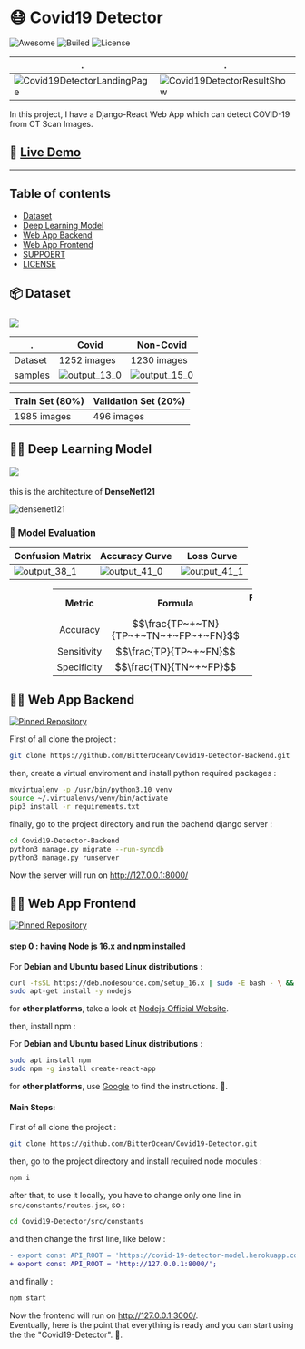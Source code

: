 # :mask: **Covid19 Detector**
![Awesome](https://img.shields.io/badge/.-Awesome-%23FC60A8?style=for-the-badge&logo=awesomelists)
![Builed](https://img.shields.io/azure-devops/build/totodem/8cf3ec0e-d0c2-4fcd-8206-ad204f254a96/2?style=for-the-badge)
![License](https://img.shields.io/packagist/l/doctrine/orm?style=for-the-badge)

| . | . |
| - | - |
| ![Covid19DetectorLandingPage](https://user-images.githubusercontent.com/60509979/194156486-b84abf8b-5c78-427d-94bf-1bb696f2f386.png) | ![Covid19DetectorResultShow](https://user-images.githubusercontent.com/60509979/194156563-14d3a535-28ed-450c-9e71-f01e70cf020b.png) |


In this project, I have a Django-React Web App which can detect COVID-19 from CT Scan Images.

## :movie_camera: **<a href="https://bitterocean.github.io/Covid19-Detector/">Live Demo</a>**

---
## **Table of contents**
- [Dataset](#package-dataset)
- [Deep Learning Model](#mechanical_armrobot-deep-learning-model)
- [Web App Backend](#woman_technologist-web-app-backend)
- [Web App Frontend](#woman_technologist-web-app-frontend)
- [SUPPOERT](#email-suppoert)
- [LICENSE](#copyright-license)
 
 
## :package: **Dataset**

### <a href="https://www.kaggle.com/plameneduardo/sarscov2-ctscan-dataset?select=non-COVID"><img src="https://img.shields.io/badge/Dataset-SarsCov2--CT--Scan-%2320BEFF?style=for-the-badge&logo=kaggle" /></a>

| .        | Covid | Non-Covid |
| -------- | ----- | --------- |
| Dataset  | 1252 images  | 1230 images     | 
| samples  | ![output_13_0](https://user-images.githubusercontent.com/60509979/194172008-5a47b2e0-ea28-4ed3-b57a-04b6fd13da42.png) | ![output_15_0](https://user-images.githubusercontent.com/60509979/194172054-f895c818-b0f5-43c5-a1c5-df5e3f6d2083.png) |


| Train Set (80%) | Validation Set (20%) |
| - | - |
| 1985 images | 496 images |

 
## :mechanical_arm::robot: **Deep Learning Model**

#### <a href="https://colab.research.google.com/drive/1e2Tq9ymAPo9kcQfRv-htGgw3eWNaE_zd?usp=sharing" target="_blank"> <img src="https://img.shields.io/badge/Google%20Colab-Source%20Code-%23F9AB00?style=for-the-badge&logo=googlecolab" /> </a>

this is the architecture of **DenseNet121**

![densenet121](https://user-images.githubusercontent.com/60509979/197634917-e845bca3-510d-4acc-803f-ed0698a693bc.png)


### :monocle_face: **Model Evaluation**

| Confusion Matrix | Accuracy Curve | Loss Curve |
| - | - | - |
| ![output_38_1](https://user-images.githubusercontent.com/60509979/194162941-063b2ad8-6429-4a02-9642-1eebb3563f6a.png) | ![output_41_0](https://user-images.githubusercontent.com/60509979/194163462-420dccb4-22c8-43d8-afc7-ac15a729dc9a.png) | ![output_41_1](https://user-images.githubusercontent.com/60509979/194163499-68dc85d0-08fb-4629-8d14-32910ff3e86c.png) |

<div align="center">
 <table style="width:70%;font-size:12pt;">
     <th style="text-align:center;">Metric</th>
     <th style="text-align:center;">Formula</th>
     <th style="text-align:center;">Proposed Model</th>
     <tr>
         <td style="text-align:center;">Accuracy</td>
         <td style="text-align:center;font-size:13pt;">$$\frac{TP~+~TN}{TP~+~TN~+~FP~+~FN}$$</td>
         <td style="text-align:center;">94.36%</td>
     </tr>
     <tr>
         <td style="text-align:center;">Sensitivity</td>
         <td style="text-align:center;font-size:13pt;">$$\frac{TP}{TP~+~FN}$$</td>
         <td style="text-align:center;">93.49%</td>
     </tr>
     <tr>
         <td style="text-align:center;">Specificity</td>
         <td style="text-align:center;font-size:13pt;">$$\frac{TN}{TN~+~FP}$$</td>
         <td style="text-align:center;">95.23%</td>
     </tr>
 </table>
</div>

## :woman_technologist: **Web App Backend**


[![Pinned Repository](https://github-readme-stats.vercel.app/api/pin/?username=BitterOcean&repo=Covid19-Detector-Backend)](https://github.com/BitterOcean/Covid19-Detector-Backend)


First of all clone the project :

```bash
git clone https://github.com/BitterOcean/Covid19-Detector-Backend.git
```

then, create a virtual enviroment and install python required packages :

```bash
mkvirtualenv -p /usr/bin/python3.10 venv
source ~/.virtualenvs/venv/bin/activate
pip3 install -r requirements.txt
```

finally, go to the project directory and run the bachend django server :

```bash
cd Covid19-Detector-Backend
python3 manage.py migrate --run-syncdb
python3 manage.py runserver
```

Now the server will run on <a href="http://127.0.0.1:8000/">http://127.0.0.1:8000/</a>



## :woman_technologist: **Web App Frontend**

[![Pinned Repository](https://github-readme-stats.vercel.app/api/pin/?username=BitterOcean&repo=Covid19-Detector)](https://github.com/BitterOcean/Covid19-Detector)

#### step 0 : having Node js 16.x and npm installed

For **Debian and Ubuntu based Linux distributions** :

```bash
curl -fsSL https://deb.nodesource.com/setup_16.x | sudo -E bash - \ &&
sudo apt-get install -y nodejs
```
for **other platforms**, take a look at <a href="https://nodejs.org/en/download/package-manager/">Nodejs Official Website</a>.

then, install npm :

For **Debian and Ubuntu based Linux distributions** :
```bash
sudo apt install npm
sudo npm -g install create-react-app
```

for **other platforms**, use <a href="https://google.com">Google</a> to find the instructions. :slightly_smiling_face:.

#### Main Steps:

First of all clone the project :

```bash
git clone https://github.com/BitterOcean/Covid19-Detector.git
```

then, go to the project directory and install required node modules :

```bash
npm i
```
after that, to use it locally, you have to change only one line in ```src/constants/routes.jsx```, so :
```bash
cd Covid19-Detector/src/constants
```
and then change the first line, like below :
```diff
- export const API_ROOT = 'https://covid-19-detector-model.herokuapp.com';
+ export const API_ROOT = 'http://127.0.0.1:8000/';
```
and finally :
```bash
npm start
```
Now the frontend will run on <a href="http://127.0.0.1:3000/">http://127.0.0.1:3000/</a>.
<br />
Eventually, here is the point that everything is ready and you can start using the the "Covid19-Detector". :slightly_smiling_face:.

